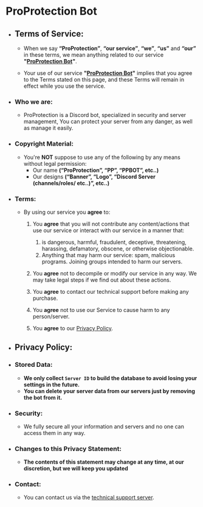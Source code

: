 # ProProtection Bot

- ## Terms of Service:
  - When we say **“ProProtection”**, **“our service”**, **“we”**, **“us”** and **“our”** in these terms, we mean anything related to our service **"[ProProtection Bot](https://top.gg/bot/861600441430573106)"**.
  
  - Your use of our service **"[ProProtection Bot](https://top.gg/bot/861600441430573106)"** implies that you agree to the Terms stated on this page, and these Terms will remain in effect while you use the service.

 
- ### Who we are:
  - ProProtection is a Discord bot, specialized in security and server management, You can protect your server from any danger, as well as manage it easily.

- ### Copyright Material:
  - You're **NOT** suppose to use any of the following by any means without legal permission:
    - Our name **(“ProProtection”, “PP”, “PPBOT”, etc..)**
    - Our designs **(“Banner”, “Logo”, “Discord Server (channels/roles/ etc..)”, etc..)**

- ### Terms:
  - By using our service you **agree** to:

    1. You **agree** that you will not contribute any content/actions that use our service or interact with our service in a manner that:

        1. is dangerous, harmful, fraudulent, deceptive, threatening, harassing, defamatory, obscene, or otherwise objectionable.
        2. Anything that may harm our service: spam, malicious programs. Joining groups intended to harm our servers.

    2. You **agree** not to decompile or modify our service in any way. We may take legal steps if we find out about these actions.
    3. You **agree** to contact our technical support before making any purchase.
    4. You **agree** not to use our Service to cause harm to any person/server.
    5. You **agree** to our [Privacy Policy](https://github.com/ProProtection#privacy-policy).

- ## Privacy Policy:

- ### Stored Data:
  - **We only collect `Server ID` to build the database to avoid losing your settings in the future.**
  - **You can delete your server data from our servers just by removing the bot from it.**

- ### Security:
  - We fully secure all your information and servers and no one can access them in any way.

- ### Changes to this Privacy Statement:
  - **The contents of this statement may change at any time, at our discretion, but we will keep you updated**

- ### Contact:
  - You can contact us via the [technical support server](https://discord.gg/CVZ2g38fy4).
